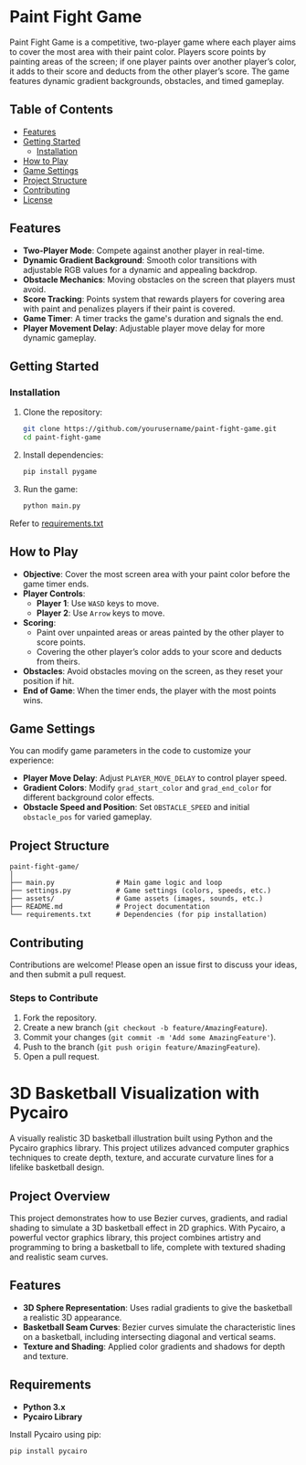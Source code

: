 # Paint Fight Game

Paint Fight Game is a competitive, two-player game where each player aims to cover the most area with their paint color. Players score points by painting areas of the screen; if one player paints over another player’s color, it adds to their score and deducts from the other player’s score. The game features dynamic gradient backgrounds, obstacles, and timed gameplay.

## Table of Contents

- [Features](#features)
- [Getting Started](#getting-started)
  - [Installation](#installation)
- [How to Play](#how-to-play)
- [Game Settings](#game-settings)
- [Project Structure](#project-structure)
- [Contributing](#contributing)
- [License](#license)

## Features

- **Two-Player Mode**: Compete against another player in real-time.
- **Dynamic Gradient Background**: Smooth color transitions with adjustable RGB values for a dynamic and appealing backdrop.
- **Obstacle Mechanics**: Moving obstacles on the screen that players must avoid.
- **Score Tracking**: Points system that rewards players for covering area with paint and penalizes players if their paint is covered.
- **Game Timer**: A timer tracks the game's duration and signals the end.
- **Player Movement Delay**: Adjustable player move delay for more dynamic gameplay.

## Getting Started

### Installation

1. Clone the repository:

   ```bash
   git clone https://github.com/yourusername/paint-fight-game.git
   cd paint-fight-game
   ```

2. Install dependencies:

   ```bash
   pip install pygame
   ```

3. Run the game:

   ```bash
   python main.py
   ```

  Refer to [requirements.txt](cg_open_source_project/src/paint_fight/requirements.txt)


## How to Play

- **Objective**: Cover the most screen area with your paint color before the game timer ends.
- **Player Controls**:
  - **Player 1**: Use `WASD` keys to move.
  - **Player 2**: Use `Arrow` keys to move.
- **Scoring**:
  - Paint over unpainted areas or areas painted by the other player to score points.
  - Covering the other player’s color adds to your score and deducts from theirs.
- **Obstacles**: Avoid obstacles moving on the screen, as they reset your position if hit.
- **End of Game**: When the timer ends, the player with the most points wins.

## Game Settings

You can modify game parameters in the code to customize your experience:

- **Player Move Delay**: Adjust `PLAYER_MOVE_DELAY` to control player speed.
- **Gradient Colors**: Modify `grad_start_color` and `grad_end_color` for different background color effects.
- **Obstacle Speed and Position**: Set `OBSTACLE_SPEED` and initial `obstacle_pos` for varied gameplay.

## Project Structure

```plaintext
paint-fight-game/
│
├── main.py               # Main game logic and loop
├── settings.py           # Game settings (colors, speeds, etc.)
├── assets/               # Game assets (images, sounds, etc.)
├── README.md             # Project documentation
└── requirements.txt      # Dependencies (for pip installation)
```

## Contributing

Contributions are welcome! Please open an issue first to discuss your ideas, and then submit a pull request.

### Steps to Contribute

1. Fork the repository.
2. Create a new branch (`git checkout -b feature/AmazingFeature`).
3. Commit your changes (`git commit -m 'Add some AmazingFeature'`).
4. Push to the branch (`git push origin feature/AmazingFeature`).
5. Open a pull request.



# 3D Basketball Visualization with Pycairo

A visually realistic 3D basketball illustration built using Python and the Pycairo graphics library. This project utilizes advanced computer graphics techniques to create depth, texture, and accurate curvature lines for a lifelike basketball design.

## Project Overview

This project demonstrates how to use Bezier curves, gradients, and radial shading to simulate a 3D basketball effect in 2D graphics. With Pycairo, a powerful vector graphics library, this project combines artistry and programming to bring a basketball to life, complete with textured shading and realistic seam curves.

## Features

- **3D Sphere Representation**: Uses radial gradients to give the basketball a realistic 3D appearance.
- **Basketball Seam Curves**: Bezier curves simulate the characteristic lines on a basketball, including intersecting diagonal and vertical seams.
- **Texture and Shading**: Applied color gradients and shadows for depth and texture.

## Requirements

- **Python 3.x**
- **Pycairo Library**

Install Pycairo using pip:
```bash
pip install pycairo
